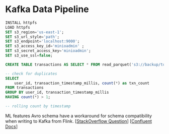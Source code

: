 # Kafka Data Pipeline

```SQL
INSTALL httpfs
LOAD httpfs
SET s3_region='us-east-1';
SET s3_url_style='path';
SET s3_endpoint='localhost:9000';
SET s3_access_key_id='minioadmin' ;
SET s3_secret_access_key='minioadmin';
SET s3_use_ssl=false;

CREATE TABLE transactions AS SELECT * FROM read_parquet('s3://backup/topics/transactions/*/*/*/*.parquet');

-- check for duplicates
SELECT
    user_id, transaction_timestamp_millis, count(*) as txn_count
FROM transactions
GROUP BY user_id, transaction_timestamp_millis
HAVING count(*) > 1;

-- rolling count by timestamp
```

ML features Avro schema have a workaround for schema compatibility when writing to Kafka from Flink. [[StackOverflow Question](https://docs.confluent.io/cloud/current/flink/reference/serialization.html#avro-types-to-flink-sql-types)] [[Confluent Docs](https://stackoverflow.com/questions/76524654/flink-sql-automatically-uploads-avro-schema)]
